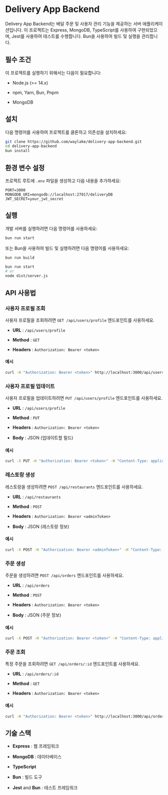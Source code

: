 # Delivery App Backend

Delivery App Backend는 배달 주문 및 사용자 관리 기능을 제공하는 서버 애플리케이션입니다. 이 프로젝트는 Express, MongoDB, TypeScript를 사용하여 구현되었으며, Jest를 사용하여 테스트를 수행합니다. Bun을 사용하여 빌드 및 실행을 관리합니다.

## 필수 조건

이 프로젝트를 실행하기 위해서는 다음이 필요합니다:

- Node.js (>= 14.x)

- npm, Yarn, Bun, Pnpm

- MongoDB

## 설치

다음 명령어를 사용하여 프로젝트를 클론하고 의존성을 설치하세요:

```sh
git clone https://github.com/waylake/delivery-app-backend.git
cd delivery-app-backend
bun install
```

## 환경 변수 설정

프로젝트 루트에 `.env` 파일을 생성하고 다음 내용을 추가하세요:

```env
PORT=3000
MONGODB_URI=mongodb://localhost:27017/deliveryDB
JWT_SECRET=your_jwt_secret
```

## 실행

개발 서버를 실행하려면 다음 명령어를 사용하세요:

```sh
bun run start
```

또는 Bun을 사용하여 빌드 및 실행하려면 다음 명령어를 사용하세요:

```sh
bun run build

bun run start
# or
node dist/server.js
```

## API 사용법

### 사용자 프로필 조회

사용자 프로필을 조회하려면 `GET /api/users/profile` 엔드포인트를 사용하세요.

- **URL** : `/api/users/profile`

- **Method** : `GET`

- **Headers** : `Authorization: Bearer <token>`

#### 예시

```sh
curl -H "Authorization: Bearer <token>" http://localhost:3000/api/users/profile
```

### 사용자 프로필 업데이트

사용자 프로필을 업데이트하려면 `PUT /api/users/profile` 엔드포인트를 사용하세요.

- **URL** : `/api/users/profile`

- **Method** : `PUT`

- **Headers** : `Authorization: Bearer <token>`

- **Body** : JSON (업데이트할 필드)

#### 예시

```sh
curl -X PUT -H "Authorization: Bearer <token>" -H "Content-Type: application/json" -d '{"name":"Updated Name"}' http://localhost:3000/api/users/profile
```

### 레스토랑 생성

레스토랑을 생성하려면 `POST /api/restaurants` 엔드포인트를 사용하세요.

- **URL** : `/api/restaurants`

- **Method** : `POST`

- **Headers** : `Authorization: Bearer <adminToken>`

- **Body** : JSON (레스토랑 정보)

#### 예시

```sh
curl -X POST -H "Authorization: Bearer <adminToken>" -H "Content-Type: application/json" -d '{"name":"New Restaurant", "address":"123 New St", "cuisine":"New Cuisine", "menu":[{"name":"Sample Dish", "description":"Delicious dish", "price":10.99}]}' http://localhost:3000/api/restaurants
```

### 주문 생성

주문을 생성하려면 `POST /api/orders` 엔드포인트를 사용하세요.

- **URL** : `/api/orders`

- **Method** : `POST`

- **Headers** : `Authorization: Bearer <token>`

- **Body** : JSON (주문 정보)

#### 예시

```sh
curl -X POST -H "Authorization: Bearer <token>" -H "Content-Type: application/json" -d '{"restaurant": "restaurantId", "items": [{"name": "Item 1", "price": 10, "quantity": 2}], "totalAmount": 20}' http://localhost:3000/api/orders
```

### 주문 조회

특정 주문을 조회하려면 `GET /api/orders/:id` 엔드포인트를 사용하세요.

- **URL** : `/api/orders/:id`

- **Method** : `GET`

- **Headers** : `Authorization: Bearer <token>`

#### 예시

```sh
curl -H "Authorization: Bearer <token>" http://localhost:3000/api/orders/orderId
```

## 기술 스택

- **Express** : 웹 프레임워크

- **MongoDB** : 데이터베이스

- **TypeScript**

- **Bun** : 빌드 도구

- **Jest** and **Bun** : 테스트 프레임워크
